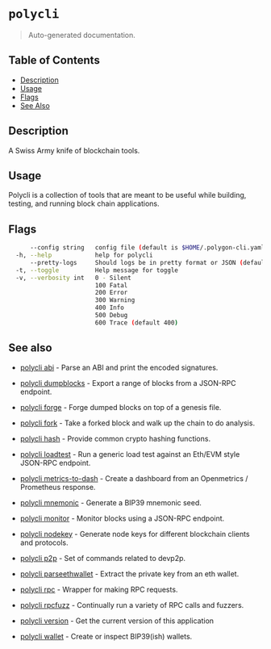 # `polycli`

> Auto-generated documentation.

## Table of Contents

- [Description](#description)
- [Usage](#usage)
- [Flags](#flags)
- [See Also](#see-also)

## Description

A Swiss Army knife of blockchain tools.

## Usage

Polycli is a collection of tools that are meant to be useful while building, testing, and running block chain applications.
## Flags

```bash
      --config string   config file (default is $HOME/.polygon-cli.yaml)
  -h, --help            help for polycli
      --pretty-logs     Should logs be in pretty format or JSON (default true)
  -t, --toggle          Help message for toggle
  -v, --verbosity int   0 - Silent
                        100 Fatal
                        200 Error
                        300 Warning
                        400 Info
                        500 Debug
                        600 Trace (default 400)
```

## See also

- [polycli abi](polycli_abi.md)	 - Parse an ABI and print the encoded signatures.

- [polycli dumpblocks](polycli_dumpblocks.md)	 - Export a range of blocks from a JSON-RPC endpoint.

- [polycli forge](polycli_forge.md)	 - Forge dumped blocks on top of a genesis file.

- [polycli fork](polycli_fork.md)	 - Take a forked block and walk up the chain to do analysis.

- [polycli hash](polycli_hash.md)	 - Provide common crypto hashing functions.

- [polycli loadtest](polycli_loadtest.md)	 - Run a generic load test against an Eth/EVM style JSON-RPC endpoint.

- [polycli metrics-to-dash](polycli_metrics-to-dash.md)	 - Create a dashboard from an Openmetrics / Prometheus response.

- [polycli mnemonic](polycli_mnemonic.md)	 - Generate a BIP39 mnemonic seed.

- [polycli monitor](polycli_monitor.md)	 - Monitor blocks using a JSON-RPC endpoint.

- [polycli nodekey](polycli_nodekey.md)	 - Generate node keys for different blockchain clients and protocols.

- [polycli p2p](polycli_p2p.md)	 - Set of commands related to devp2p.

- [polycli parseethwallet](polycli_parseethwallet.md)	 - Extract the private key from an eth wallet.

- [polycli rpc](polycli_rpc.md)	 - Wrapper for making RPC requests.

- [polycli rpcfuzz](polycli_rpcfuzz.md)	 - Continually run a variety of RPC calls and fuzzers.

- [polycli version](polycli_version.md)	 - Get the current version of this application

- [polycli wallet](polycli_wallet.md)	 - Create or inspect BIP39(ish) wallets.

